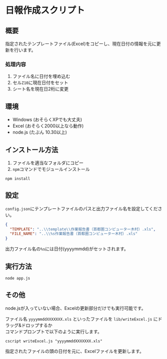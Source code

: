 日報作成スクリプト
==================

概要
------------------

指定されたテンプレートファイル(Excel)をコピーし、現在日付の情報を元に更新を行います。

### 処理内容

1. ファイル名に日付を埋め込む
2. セル`Z10`に現在日付をセット
3. シート名を現在日2桁に変更


環境
------------------

* Windows (おそらくXPでも大丈夫)
* Excel (おそらく2000以上なら動作)
* node.js (たぶん 10.30以上)


インストール方法
------------------

1. ファイルを適当なフォルダにコピー
2. `npm`コマンドでモジュールインストール

```
npm install
```

設定
------------------

`config.json`にテンプレートファイルのパスと出力ファイル名を設定してください。

```json
{
  "TEMPLATE": "..\\template\\作業報告書（首都圏コンピューター木村）.xls",
  "FILE_NAME": "..\\%s作業報告書（首都圏コンピューター木村）.xls"
}
```

出力ファイル名の`%s`には日付(yyyymmdd)がセットされます。


実行方法
------------------

```
node app.js
```


その他
------------------

node.jsが入っていない場合、Excelの更新部分だけでも実行可能です。

ファイル名 `yyyymmddXXXXXXX.xls` といったファイルを `lib/writeExcel.js` にドラッグ&ドロップするか  
コマンドプロンプトで以下のように実行します。

```
cscript writeExcel.js "yyyymmddXXXXXXX.xls"
```

指定されたファイルの頭の日付を元に、Excelファイルを更新します。

